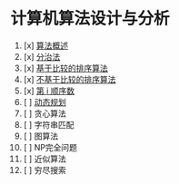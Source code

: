 # 计算机算法设计与分析

1. [x] [算法概述](计算机算法设计与分析/算法概述/)
2. [x] [分治法](计算机算法设计与分析/分治法/)
3. [x] [基于比较的排序算法](计算机算法设计与分析/排序算法/)
4. [x] [不基于比较的排序算法](计算机算法设计与分析/排序算法/)
5. [x] [第 i 顺序数](计算机算法设计与分析/第i顺序数/)
6. [ ] [动态规划](计算机算法设计与分析/动态规划/)
7. [ ] 贪心算法
8. [ ] 字符串匹配
9. [ ] 图算法
10. [ ] NP完全问题
11. [ ] 近似算法
12. [ ] 穷尽搜索